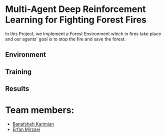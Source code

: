 # Multi-Agent Deep Reinforcement Learning for Fighting Forest Fires
In this Project, we Implement a Forest Environment which in fires take place and our agents' goal is to stop the fire and save the forest.

## Environment


## Training


## Results


# Team members:
- [Banafsheh Karimian](https://github.com/BanafshehKarimian)
- [Erfan Mirzaei](https://github.com/erfunmirzaei)
